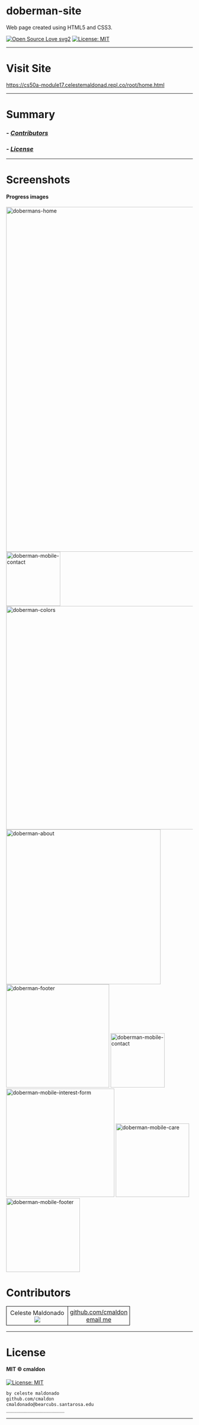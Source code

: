 # doberman-site
Web page created using HTML5 and CSS3.

[![Open Source Love svg2](https://badges.frapsoft.com/os/v2/open-source.svg?v=103)](https://github.com/ellerbrock/open-source-badges/)
[![License: MIT](https://img.shields.io/badge/License-MIT-yellow.svg)](https://opensource.org/licenses/MIT)
<!-- <img src="assets/NNNNNNNNNNNNN" width="400"> -->
<!-- <h2 align="center">____________________</h2> -->

<!-- <h4 align="center">________________________</h4> -->

---- 

# Visit Site
https://cs50a-module17.celestemaldonad.repl.co/root/home.html

----


# Summary
### -  *[Contributors](#Contributors)*
### -  *[License](#License)*

----


# Screenshots
#### Progress images
<img width="929" alt="dobermans-home" src="https://user-images.githubusercontent.com/69225402/117092713-e69d8980-ad13-11eb-928b-18003bbd8951.png">

<img width="146" alt="doberman-mobile-contact" src="https://user-images.githubusercontent.com/69225402/117093114-e5209100-ad14-11eb-9579-cd2f4f657c98.png">

<img width="602" alt="doberman-colors" src="https://user-images.githubusercontent.com/69225402/117093124-ed78cc00-ad14-11eb-8ef3-9279e6282d5c.png">

<img width="417" alt="doberman-about" src="https://user-images.githubusercontent.com/69225402/117093128-f073bc80-ad14-11eb-8d6c-0048defd7c5d.png">

<img width="278" alt="doberman-footer" src="https://user-images.githubusercontent.com/69225402/117093135-f5d10700-ad14-11eb-8806-6f1d0ddd95ed.png">

<img width="146" alt="doberman-mobile-contact" src="https://user-images.githubusercontent.com/69225402/117093138-f8336100-ad14-11eb-9d7b-a92577115858.png">

<img width="292" alt="doberman-mobile-interest-form" src="https://user-images.githubusercontent.com/69225402/117093143-fb2e5180-ad14-11eb-8795-a846b392112c.png">

<img width="198" alt="doberman-mobile-care" src="https://user-images.githubusercontent.com/69225402/117093149-fd90ab80-ad14-11eb-900f-98175cb3e562.png">

<img width="199" alt="doberman-mobile-footer" src="https://user-images.githubusercontent.com/69225402/117093156-041f2300-ad15-11eb-9161-1bf35d631a59.png">




# Contributors
<table class="example1" style="background-color:transparent;border-collapse:collapse;">
<tr>
<td style="border:1px solid black;padding:5px;width:50%;text-align:center;">Celeste Maldonado<br>
<image src="https://contrib.rocks/image?repo=cmaldon/pro_mern_stack"></image></td>
<td style="border:1px solid black;padding:5px;width:50%;text-align:center;"><a href="https://github.com/cmaldon">github.com/cmaldon</a><br>
<a href="mailto: cmaldonado@bearcubs.santarosa.edu">email me</a></td>
</tr>
</table>

----


# License
#### MIT © cmaldon
[![License: MIT](https://img.shields.io/badge/License-MIT-yellow.svg)](https://opensource.org/licenses/MIT)
```bash
by celeste maldonado
github.com/cmaldon
cmaldonado@bearcubs.santarosa.edu
______________________
``` 

----
